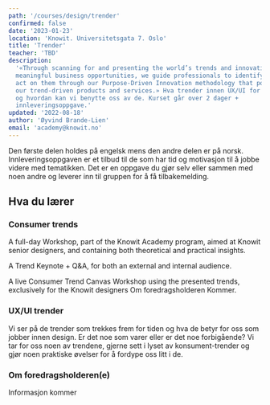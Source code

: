 ```yaml
---
path: '/courses/design/trender'
confirmed: false
date: '2023-01-23'
location: 'Knowit. Universitetsgata 7. Oslo'
title: 'Trender'
teacher: 'TBD'
description:
  '«Through scanning for and presenting the world’s trends and innovations as
  meaningful business opportunities, we guide professionals to identify and
  act on them through our Purpose-Driven Innovation methodology that powers
  our trend-driven products and services.» Hva trender innen UX/UI for tiden
  og hvordan kan vi benytte oss av de. Kurset går over 2 dager +
  innleveringsoppgave.'
updated: '2022-08-18'
author: 'Øyvind Brande-Lien'
email: 'academy@knowit.no'
---
```


Den første delen holdes på engelsk mens den andre delen er på norsk.
Innleveringsoppgaven er et tilbud til de som har tid og motivasjon til å jobbe
videre med tematikken. Det er en oppgave du gjør selv eller sammen med noen
andre og leverer inn til gruppen for å få tilbakemelding.

## Hva du lærer

### Consumer trends

A full-day Workshop, part of the Knowit Academy program, aimed at Knowit
senior designers, and containing both theoretical and practical insights.

A Trend Keynote + Q&A, for both an external and internal audience.

A live Consumer Trend Canvas Workshop using the presented trends, exclusively
for the Knowit designers Om foredragsholderen Kommer.

### UX/UI trender

Vi ser på de trender som trekkes frem for tiden og hva de betyr for oss som
jobber innen design. Er det noe som varer eller er det noe forbigående? Vi tar
for oss noen av trendene, gjerne sett i lyset av konsument-trender og gjør
noen praktiske øvelser for å fordype oss litt i de.

### Om foredragsholderen(e)

Informasjon kommer
